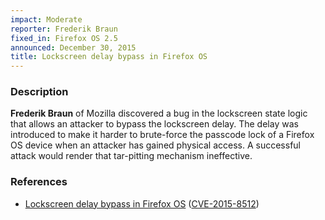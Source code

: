 ```yaml
---
impact: Moderate
reporter: Frederik Braun
fixed_in: Firefox OS 2.5
announced: December 30, 2015
title: Lockscreen delay bypass in Firefox OS
---
```


<h3>Description</h3>

<p><strong>Frederik Braun</strong> of Mozilla discovered a bug in the
lockscreen state logic that allows an attacker to bypass the lockscreen
delay. The delay was introduced to make it harder to brute-force the
passcode lock of a Firefox OS device when an attacker has gained physical
access. A successful attack would render that tar-pitting mechanism
ineffective.</p>

<h3>References</h3>

<ul>
  <li>
    <a href="https://bugzilla.mozilla.org/show_bug.cgi?id=1181571">Lockscreen delay bypass in Firefox OS</a>
   (<a href="http://cve.mitre.org/cgi-bin/cvename.cgi?name=CVE-2015-8512" class="ex-ref">CVE-2015-8512</a>)
  </li>
</ul>
